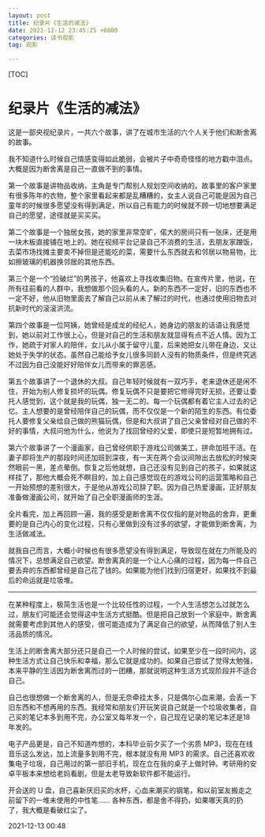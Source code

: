 ```yaml
---
layout: post
title: 纪录片《生活的减法》
date: 2021-12-12 23:45:25 +0800
categories: 读书观影
tag: 观影

---
```


[TOC]



# 纪录片《生活的减法》

这是一部央视纪录片，一共六个故事，讲了在城市生活的六个人关于他们和断舍离的故事。

我不知道什么时候自己情感变得如此脆弱，会被片子中奇奇怪怪的地方戳中泪点。大概是因为断舍离是自己一直做不到的事情。

第一个故事是讲物品收纳，主角是专门帮别人规划空间收纳的。故事里的客户家里有很多陈年的衣物，整个家里看起来都是乱糟糟的，女主人说自己可能是因为自己童年的时候很多愿望没有得到满足，所以自己有能力的时候就不顾一切地想要满足自己的愿望，途径就是买买买。

第二个故事是一个独居女孩，她的家里非常空旷，偌大的房间只有一张床，还是用一块木板直接铺在地上的。她在视频平台记录自己不消费的生活，去朋友家蹭饭，去菜市场找摊主要卖不掉但是还能吃的菜，需要什么东西就去和邻居以物易物，比如擦玻璃的机器换邻居的其他东西。

第三个是一个“捡破烂”的男孩子，他喜欢上寻找收集旧物。在宣传片里，他说，在所有往前看的人群中，我想做那个回头看的人。新的东西不一定好，旧的东西也不一定不好，他从旧物里面去了解自己以前从未了解过的时代，也通过使用旧物去对抗新时代的滚滚洪流。

第四个故事是一位阿姨，她曾经是成龙的经纪人，她身边的朋友的话语让我感觉到，她以前对工作很上心，但是对自己的生活和朋友就显得有点不近人情。因为工作，她疏于对家人的陪伴，女儿从小属于留守儿童，后来她把女儿带在身边，又让她处于失学的状态。虽然自己能给予女儿很多同龄人没有的物质条件，但是终究逃不过因为自己没能好好陪伴女儿而带来的罪恶感。

第五个故事讲了一个退休的大叔。自己年轻时候就有一双巧手，老来退休还是闲不住，开始为别人修复损坏的玩偶。修复玩偶不只是要把它修得完好无损，还要让委托人感觉到，这个就是我的玩偶，独一无二的。每一个玩偶都有着它主人过去的记忆。主人想要的是曾经陪伴自己的玩偶，而不仅仅是一个新的陌生的东西。有位委托人要修复父亲给自己做的熊猫玩偶，但是和大叔讲了自己父亲曾经对自己做的不好的事情，大叔问他为什么，他说为了找回曾经的父爱，即使只是短暂地拥有过。

第六个故事讲了一个漫画家，自己曾经供职于游戏公司做美工，拼命加班干活。在妻子即将生产的那段时间还加班到深夜，有一天在两个会议间隙出去放松的时候突然眼前一黑，差点晕倒。恢复之后他就想，自己还没有见到自己的孩子，如果就这样挂了，那他大概会死不瞑目的，加上自己感觉现在的游戏公司的运营策略和自己一开始预想的差别很大，于是他从游戏公司辞了职。因为自己热爱漫画，正好朋友准备做漫画公司，就开始了自己全职漫画师的生涯。

全片看完，加上再回顾一遍，我的感受是断舍离不仅仅指的是对物品的舍弃，更重要的是自己内心的变化过程，只有心里做到没有过多的欲望，才能做到断舍离，为生活做减法。

就我自己而言，大概小时候也有很多愿望没有得到满足，导致现在就在力所能及的情况下，总想满足自己欲望。断舍离真的是一个让人心痛的过程，因为每一件自己要丢弃的东西都曾经是自己花了钱的。如果能为他们找到归宿更好，如果找不到最后的命运就是垃圾堆。

---
在某种程度上，极简生活也是一个比较任性的过程，一个人生活想怎么过就怎么过，朋友们可能还会觉得这中生活方式挺酷。但是把自己放到一个家庭中，断舍离就需要考虑到其他人的感受，很可能造成为了满足自己的欲望，从而降低了别人生活品质的情况。

生活上的断舍离大部分还只是自己一个人时候的尝试，如果至少在一段时间内，这种生活方式让自己快乐和幸福，那么它就是成功的。如果自己尝试了觉得太勉强，本来平静的生活因为断舍离而过的一团糟，那就说明这种生活方式现阶段并不适合自己。

自己也很想做一个断舍离的人，但是无奈牵挂太多，只是偶尔心血来潮，会丢一下旧东西和不想再用的东西。我经常和朋友们开玩笑说自己就是一个垃圾收集者，自己买的笔记本多到用不完，办公室又每年发一个，自己现在记录的笔记本还是18年发的。

电子产品更是，自己不知道咋想的，本科毕业前夕买了一个劣质 MP3，现在在线音乐这么发达，加上流量多到用不完，根本就没有用 MP3 的需求。自己还喜欢收集电子垃圾，自己用过的第一部旧手机，现在立在我的桌子上做时钟。考研用的安卓平板本来想给老妈看剧，但是太老导致新软件都不能运行。

开会送的 U 盘，自己喜新厌旧买的水杯，心血来潮买的钢笔，和以前室友搬走之前留下的一堆未使用的中性笔…… 各种东西，都是舍不得扔，如果哪天真的扔了，我大概是看破红尘了。

2021-12-13 00:48